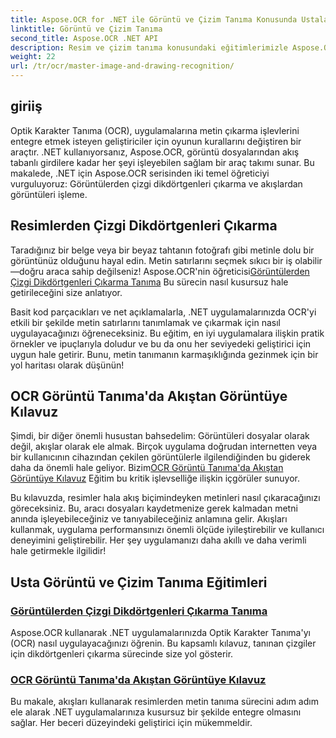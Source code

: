 ```yaml
---
title: Aspose.OCR for .NET ile Görüntü ve Çizim Tanıma Konusunda Ustalaşın
linktitle: Görüntü ve Çizim Tanıma
second_title: Aspose.OCR .NET API
description: Resim ve çizim tanıma konusundaki eğitimlerimizle Aspose.OCR for .NET'in potansiyelini ortaya çıkarın ve metin çıkarmayı uygulamalarınıza zahmetsizce getirin.
weight: 22
url: /tr/ocr/master-image-and-drawing-recognition/
---
```

## giriiş

Optik Karakter Tanıma (OCR), uygulamalarına metin çıkarma işlevlerini entegre etmek isteyen geliştiriciler için oyunun kurallarını değiştiren bir araçtır. .NET kullanıyorsanız, Aspose.OCR, görüntü dosyalarından akış tabanlı girdilere kadar her şeyi işleyebilen sağlam bir araç takımı sunar. Bu makalede, .NET için Aspose.OCR serisinden iki temel öğreticiyi vurguluyoruz: Görüntülerden çizgi dikdörtgenleri çıkarma ve akışlardan görüntüleri işleme. 

## Resimlerden Çizgi Dikdörtgenleri Çıkarma

 Taradığınız bir belge veya bir beyaz tahtanın fotoğrafı gibi metinle dolu bir görüntünüz olduğunu hayal edin. Metin satırlarını seçmek sıkıcı bir iş olabilir—doğru araca sahip değilseniz! Aspose.OCR'nin öğreticisi[Görüntülerden Çizgi Dikdörtgenleri Çıkarma Tanıma](./line-rectangles-from-images-recognition/) Bu sürecin nasıl kusursuz hale getirileceğini size anlatıyor.

Basit kod parçacıkları ve net açıklamalarla, .NET uygulamalarınızda OCR'yi etkili bir şekilde metin satırlarını tanımlamak ve çıkarmak için nasıl uygulayacağınızı öğreneceksiniz. Bu eğitim, en iyi uygulamalara ilişkin pratik örnekler ve ipuçlarıyla doludur ve bu da onu her seviyedeki geliştirici için uygun hale getirir. Bunu, metin tanımanın karmaşıklığında gezinmek için bir yol haritası olarak düşünün!

## OCR Görüntü Tanıma'da Akıştan Görüntüye Kılavuz

Şimdi, bir diğer önemli husustan bahsedelim: Görüntüleri dosyalar olarak değil, akışlar olarak ele almak. Birçok uygulama doğrudan internetten veya bir kullanıcının cihazından çekilen görüntülerle ilgilendiğinden bu giderek daha da önemli hale geliyor. Bizim[OCR Görüntü Tanıma'da Akıştan Görüntüye Kılavuz](./guide-to-image-from-stream/) Eğitim bu kritik işlevselliğe ilişkin içgörüler sunuyor.

Bu kılavuzda, resimler hala akış biçimindeyken metinleri nasıl çıkaracağınızı göreceksiniz. Bu, aracı dosyaları kaydetmenize gerek kalmadan metni anında işleyebileceğiniz ve tanıyabileceğiniz anlamına gelir. Akışları kullanmak, uygulama performansınızı önemli ölçüde iyileştirebilir ve kullanıcı deneyimini geliştirebilir. Her şey uygulamanızı daha akıllı ve daha verimli hale getirmekle ilgilidir!

## Usta Görüntü ve Çizim Tanıma Eğitimleri
### [Görüntülerden Çizgi Dikdörtgenleri Çıkarma Tanıma](./line-rectangles-from-images-recognition/)
Aspose.OCR kullanarak .NET uygulamalarınızda Optik Karakter Tanıma'yı (OCR) nasıl uygulayacağınızı öğrenin. Bu kapsamlı kılavuz, tanınan çizgiler için dikdörtgenleri çıkarma sürecinde size yol gösterir.
### [OCR Görüntü Tanıma'da Akıştan Görüntüye Kılavuz](./guide-to-image-from-stream/)
Bu makale, akışları kullanarak resimlerden metin tanıma sürecini adım adım ele alarak .NET uygulamalarınıza kusursuz bir şekilde entegre olmasını sağlar. Her beceri düzeyindeki geliştirici için mükemmeldir.